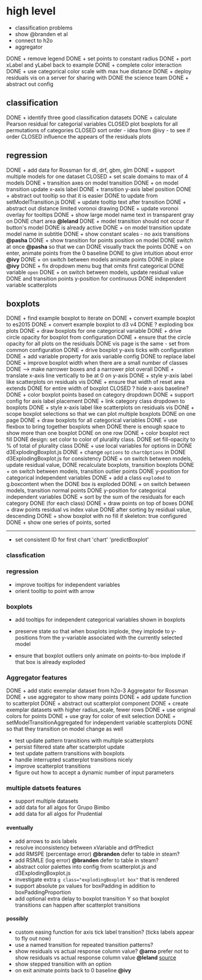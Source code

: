 # high level
+ classification problems
+ show @branden et al
+ connect to h2o
+ aggregator

DONE + remove legend
DONE + set points to constant radius
DONE + port xLabel and yLabel back to example
DONE + complete color interaction
DONE + use categorical color scale with max hue distance
DONE + deploy residuals vis on a server for sharing with 
DONE   the science team
DONE + abstract out config

## classification
DONE + identify three good classification datasets
DONE + calculate Pearson residual for categorial variables
CLOSED plot boxplots for all permutations of categories 
CLOSED sort order - idea from @ivy - to see if order
CLOSED influence the appears of the residuals plots

## regression
DONE + add data for Rossman for dl, drf, gbm, glm
DONE + support multiple models for one dataset
CLOSED + set scale domains to max of 4 models
DONE + transition axes on model transition
DONE + on model transition update x-axis label
DONE + transition y-axis label position
DONE + abstract out tooltip so that it is easier 
DONE   to update from setModelTransition.js
DONE + update tooltip text after transition
DONE + abstract out distance limited voronoi drawing
DONE + update voronoi overlay for tooltips
DONE + show large model name text in transparent gray on 
DONE   chart area **@leland**
DONE + model transition should not occur if button's model 
DONE   is already active
DONE + on model transition update model name in subtitle
DONE + show constant scales - no axis transitions **@pasha**
DONE + show transition for points position on model 
DONE   switch at once **@pasha** so that we can
DONE   visually track the points
DONE + on enter, animate points from the 0 baseline 
DONE   to give intuition about error **@ivy**
DONE + on switch between models animate points
DONE   in place **@ivy**
DONE + fix dropdown menu bug that omits first categorical
DONE   variable `open`
DONE + on switch between models, update residual value
DONE   and transition points y-position for continuous
DONE   independent variable scatterplots

## boxplots
DONE + find example boxplot to iterate on
DONE + convert example boxplot to es2015
DONE + convert example boxplot to d3 v4
DONE ? exploding box plots
DONE + draw boxplots for one categorical variable
DONE + drive circle opacity for boxplot from configuration
DONE + ensure that the circle opacity for all plots on the residuals
DONE   vis page is the same - set from common configuration
DONE + drive boxplot y-axis ticks with configuration
DONE + add variable property for axis variable config
DONE   to replace label
DONE + improve boxplot width when there are a small number of classes
DONE   --> make narrower boxes and a narrower plot overall
DONE + translate x-axis line vertically to be at 0 on y-axis
DONE + style y-axis label like scatterplots on residuals vis
DONE + ensure that width of reset area extends
DONE   for entire width of boxplot
CLOSED ? hide x-axis baseline?
DONE + color boxplot points based on category dropdown
DONE + support config for axis label placement
DONE + link category class dropdown to boxplots
DONE + style x-axis label like scatterplots on residuals vis
DONE + scope boxplot selections so that we can plot multiple boxplots
DONE   on one page
DONE + draw boxplots  for all categorical variables
DONE + use flexbox to bring together boxplots when 
DONE   there is  enough space to show more than one boxplot
DONE   on one row
DONE + color boxplot rect fill
DONE   design: set color to color of plurality class.
DONE           set fill-opacity to % of total of plurality class
DONE + use local variables for options in
DONE   d3ExplodingBoxplot.js
DONE + change `options` to `chartOptions` in
DONE   d3ExplodingBoxplot.js for consistency
DONE + on switch between models, update residual value,
DONE   recalculate boxplots, transition boxplots
DONE + on switch between models, transition outlier points
DONE   y-position for categorical independent variables
DONE + add a class `exploded` to g.boxcontent when the 
DONE   box is exploded
DONE + on switch between models, transition normal points
DONE   y-position for categorical independent variables
DONE + sort by the sum of the residuals for each category
DONE   (for each class)
DONE + draw points on top of boxes
DONE + draw points residual vs index value
DONE   after sorting by residual value, descending
DONE + show boxplot with no fill if skeleton: true configured
DONE + show one series of points, sorted

---

+ set consistent ID for first chart 
  'chart'
  'predictBoxplot'


### classfication


### regression
+ improve tooltips for independent variables
+ orient tooltip to point with arrow

### boxplots
+ add tooltips for independent categorical variables
  shown in boxplots

+ preserve state so that when boxplots implode,
  they implode to y-positions from the y-variable
  associated with the currently selected model

+ ensure that boxplot outliers only animate 
  on points-to-box implode if that box 
  is already exploded




### Aggregator features
DONE + add static exemplar dataset from h2o-3 Aggregator for Rossman
DONE + use aggregator to show many points
DONE + add update function to scatterplot
DONE + abstract out scatterplot component
DONE + create exemplar datasets with higher radius_scale, fewer rows
DONE + use original colors for points
DONE + use gray for color of exit selection
DONE + setModelTransitionAggregated for independent variable scatterplots
DONE   so that they transition on model change as well
+ test update pattern transitions with multiple scatterplots 
+ persist filtered state after scatterplot update
+ test update pattern transitions with boxplots
+ handle interrupted scatterplot transitions nicely
+ improve scatterplot transitions
+ figure out how to accept a dynamic number of input parameters


### multiple datsets features
+ support multiple datasets
+ add data for all algos for Grupo Bimbo
+ add data for all algos for Prudential


#### eventually
+ add arrows to axis labels
+ resolve inconsistency between xVariable and drfPredict
+ add RMSPE (percentage error) **@branden** defer to table in steam?
+ add RSMLE (log error) **@branden** defer to table in steam?
+ abstract color palettes into config from scatterplot.js
  and d3ExplodingBoxplot.js
+ investigate extra `g class="explodingBoxplot box"`
  that is rendered
+ support absolute px values for boxPadding
  in addition to boxPaddingProportion
+ add optional extra delay to boxplot transition Y so that
  boxplot transitions can happen after scatterplot transitions


#### possibly
+ custom easing function for axis tick label transition?
  (ticks labels appear to fly out now)
+ use a named transition for repeated transition patterns?
+ show residuals vs actual response column value? **@arno**
  prefer not to show residuals vs actual response column value **@leland**
  [source](http://stats.stackexchange.com/questions/155587/residual-plots-why-plot-versus-fitted-values-not-observed-y-values)
+ show stepped transition with an option
+ on exit animate points back to 0 baseline **@ivy**